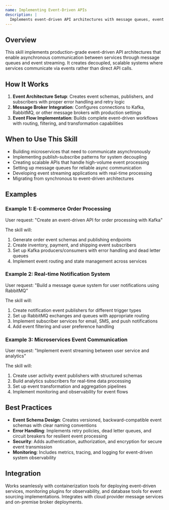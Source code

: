 ```yaml
---
name: Implementing Event-Driven APIs
description: |
  Implements event-driven API architectures with message queues, event streaming, and asynchronous communication patterns. Activates when users mention "event-driven API", "message queue", "event streaming", "publish-subscribe", "Kafka", "RabbitMQ", "event architecture", "async messaging", "microservices events", or "distributed event system". Generates event publishers, subscribers, message broker integrations, and complete event-driven workflows for scalable, decoupled systems.
---
```


## Overview

This skill implements production-grade event-driven API architectures that enable asynchronous communication between services through message queues and event streaming. It creates decoupled, scalable systems where services communicate via events rather than direct API calls.

## How It Works

1. **Event Architecture Setup**: Creates event schemas, publishers, and subscribers with proper error handling and retry logic
2. **Message Broker Integration**: Configures connections to Kafka, RabbitMQ, or other message brokers with production settings
3. **Event Flow Implementation**: Builds complete event-driven workflows with routing, filtering, and transformation capabilities

## When to Use This Skill

- Building microservices that need to communicate asynchronously
- Implementing publish-subscribe patterns for system decoupling
- Creating scalable APIs that handle high-volume event processing
- Setting up message queues for reliable async communication
- Developing event streaming applications with real-time processing
- Migrating from synchronous to event-driven architectures

## Examples

### Example 1: E-commerce Order Processing
User request: "Create an event-driven API for order processing with Kafka"

The skill will:
1. Generate order event schemas and publishing endpoints
2. Create inventory, payment, and shipping event subscribers
3. Set up Kafka producers/consumers with error handling and dead letter queues
4. Implement event routing and state management across services

### Example 2: Real-time Notification System
User request: "Build a message queue system for user notifications using RabbitMQ"

The skill will:
1. Create notification event publishers for different trigger types
2. Set up RabbitMQ exchanges and queues with appropriate routing
3. Implement subscriber services for email, SMS, and push notifications
4. Add event filtering and user preference handling

### Example 3: Microservices Event Communication
User request: "Implement event streaming between user service and analytics"

The skill will:
1. Create user activity event publishers with structured schemas
2. Build analytics subscribers for real-time data processing
3. Set up event transformation and aggregation pipelines
4. Implement monitoring and observability for event flows

## Best Practices

- **Event Schema Design**: Creates versioned, backward-compatible event schemas with clear naming conventions
- **Error Handling**: Implements retry policies, dead letter queues, and circuit breakers for resilient event processing
- **Security**: Adds authentication, authorization, and encryption for secure event transmission
- **Monitoring**: Includes metrics, tracing, and logging for event-driven system observability

## Integration

Works seamlessly with containerization tools for deploying event-driven services, monitoring plugins for observability, and database tools for event sourcing implementations. Integrates with cloud provider message services and on-premise broker deployments.